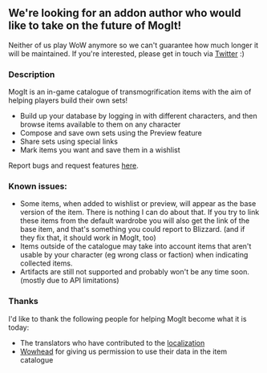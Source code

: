 ## We're looking for an addon author who would like to take on the future of MogIt!
Neither of us play WoW anymore so we can't guarantee how much longer it will be maintained.
If you're interested, please get in touch via [Twitter](https://twitter.com/Aelobin) :)
 
### Description

MogIt is an in-game catalogue of transmogrification items with the aim of helping players build their own sets!

- Build up your database by logging in with different characters, and then browse items available to them on any character
- Compose and save own sets using the Preview feature
- Share sets using special links
- Mark items you want and save them in a wishlist

Report bugs and request features [here](https://www.curseforge.com/wow/addons/mogit/issues).

### Known issues:

- Some items, when added to wishlist or preview, will appear as the base version of the item. There is nothing I can do about that. If you try to link these items from the default wardrobe you will also get the link of the base item, and that's something you could report to Blizzard. (and if they fix that, it should work in MogIt, too)
- Items outside of the catalogue may take into account items that aren't usable by your character (eg wrong class or faction) when indicating collected items.
- Artifacts are still not supported and probably won't be any time soon. (mostly due to API limitations)

### Thanks

I'd like to thank the following people for helping MogIt become what it is today:

- The translators who have contributed to the [localization](https://www.curseforge.com/wow/addons/mogit/localization)
- [Wowhead](https://www.wowhead.com/) for giving us permission to use their data in the item catalogue
